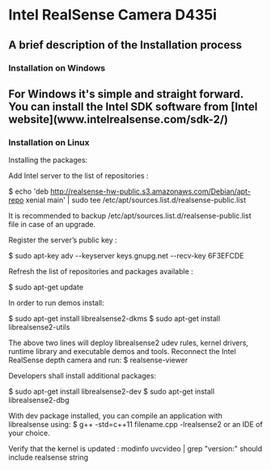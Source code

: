 <h1>Intel RealSense Camera D435i</h1>
<h2>A brief description of the Installation process</h2>
<h3>Installation on Windows<h2>
For Windows it's simple and straight forward.
You can install the Intel SDK software from [Intel website](www.intelrealsense.com/sdk-2/)

<h3>Installation on Linux</h3>
 Installing the packages:

Add Intel server to the list of repositories :

$ echo 'deb http://realsense-hw-public.s3.amazonaws.com/Debian/apt-repo xenial main' | sudo tee /etc/apt/sources.list.d/realsense-public.list

It is recommended to backup /etc/apt/sources.list.d/realsense-public.list file in case of an upgrade.

Register the server’s public key :

$ sudo apt-key adv --keyserver keys.gnupg.net --recv-key 6F3EFCDE

Refresh the list of repositories and packages available :

$ sudo apt-get update

In order to run demos install:

$ sudo apt-get install librealsense2-dkms
$ sudo apt-get install librealsense2-utils

The above two lines will deploy librealsense2 udev rules, kernel drivers, runtime library and executable demos and tools. Reconnect the Intel RealSense depth camera and run: 
$ realsense-viewer

Developers shall install additional packages:

$ sudo apt-get install librealsense2-dev
$ sudo apt-get install librealsense2-dbg

With dev package installed, you can compile an application with librealsense using:
$ g++ -std=c++11 filename.cpp -lrealsense2 or an IDE of your choice.

Verify that the kernel is updated :
modinfo uvcvideo | grep "version:" should include realsense string
